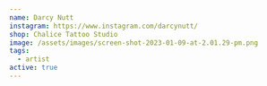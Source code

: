 ```yaml
---
name: Darcy Nutt
instagram: https://www.instagram.com/darcynutt/
shop: Chalice Tattoo Studio
image: /assets/images/screen-shot-2023-01-09-at-2.01.29-pm.png
tags:
  - artist
active: true
---
```

